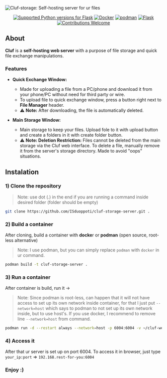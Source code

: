 <img src="https://github.com/user-attachments/assets/3abd1d37-1535-4417-9988-fbe971b96d1a" alt="Cluf-storage: Self-hosting server for ur files">

<p align="center">
  <a href="https://pypi.org/project/Flask/"><img src="https://img.shields.io/badge/Python-3.9%2B-blue?style=flat-square&logo=python" alt="Supported Python versions for Flask"></a>
  <a href="https://www.docker.com/"><img src="https://img.shields.io/badge/Docker-Container-blue?style=flat-square&logo=docker" alt="Docker"></a>
  <a href="https://podman.io/"><img src="https://img.shields.io/badge/Podman-Container-blueviolet?style=flat-square&logo=podman" alt="podman"></a>
  <a href="https://flask.palletsprojects.com/en/stable/"><img src="https://img.shields.io/badge/Flask-3.1.0-blue?style=flat-square&logo=flask" alt="Flask"></a>
  <a href="https://github.com/ISduoppoti/cluf-storage-server"><img src="https://img.shields.io/badge/Contributions-Welcome-brightgreen?style=flat-square" alt="Contributions Welcome"></a>
</p>

## About

**Cluf** is a **self-hosting web server** with a purpose of file storage and quick file exchange manipulations.  

### **Features**
- **Quick Exchange Window:**  
  - Made for uploading a file from a PC/phone and download it from your phone/PC without need for third party or wire.
  - To upload file to quick exchange window, press a button right next to **File Manager** header.
  - ⚠️ **Note:** After downloading, the file is automatically deleted.  

- **Main Storage Window:**
  - Main storage to keep your files. Upload fole to it with upload button and create a folders in it with create folder button.
  - ⚠️ **Note: Deletion Restriction:** Files cannot be deleted from the main storage via the Cluf web interface. To delete a file, manually remove it from the server's storage directory. Made to avoid "oops" situations.  


## Instalation

### **1) Clone the repository**  
> Note: use dot (.) in the end if you are running a command inside desired folder (folder should be empty)
```bash
git clone https://github.com/ISduoppoti/cluf-storage-server.git .
```

### **2) Build a container**  
After cloning, build a container with **docke**r or **podman** (open source, root-less alternative)
> Note: I use podman, but you can simply replace `podman` with `docker` in ur command.
```bash
podman build -t cluf-storage-server .
```

### **3) Run a container**  
After container is build, run it ->
> Note: Since podman is root-less, can happen that it will not have access to set up its own network inside container, for that I just put `--network=host` which says to podman to not set up its own network inside, but to use host's. If you use docker, I recommend to remove line `--network=host` from command.
```bash
podman run -d --restart always --network=host -p 6004:6004 -v ~/cluf-webserver/storage:/storage -v ~/cluf-webserver/exchange:/exchange cluf-storage-server
```
### **4) Access it**  
After that ur server is set up on port 6004. To access it in browser, just type `your_ip:port` => `192.168.rest-for-you:6004`  


### **Enjoy :)**
